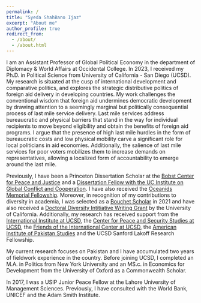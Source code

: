 ```yaml
---
permalink: /
title: "Syeda ShahBano Ijaz"
excerpt: "About me"
author_profile: true
redirect_from: 
  - /about/
  - /about.html
---
```


I am an Assistant Professor of Global Political Economy in the department of Diplomacy & World Affairs at Occidental College. In 2023, I received my Ph.D. in Political Science from University of California - San Diego (UCSD). My research is situated at the cusp of international development and comparative politics, and explores the strategic distributive politics of foreign aid delivery in developing countries. My work challenges the conventional wisdom that foreign aid undermines democratic development by drawing attention to a seemingly marginal but politically consequential process of last mile service delivery. Last mile services address bureaucratic and physical barriers that stand in the way for individual recipients to move beyond eligibility and obtain the benefits of foreign aid programs. I argue that the presence of high last mile hurdles in the form of bureaucratic costs and low physical mobility carve a significant role for local politicians in aid economies. Additionally, the salience of last mile services for poor voters mobilizes them to increase demands on representatives, allowing a localized form of accountability to emerge around the last mile.

Previously, I have been a Princeton Dissertation Scholar at the [Bobst Center for Peace and Justice](https://bobst.princeton.edu/graduate-funding/princeton-dissertation-scholars-program) and a [Dissertation Fellow with the UC Institute on Global Conflict and Cooperation](https://igcc.ucsd.edu/funding/who-igcc-funds/fellows.html). I have also received the [Oceanids Memorial Fellowship](https://collab.ucsd.edu/display/GDCP/Oceanids+Fellowships). Moreover, in recognition of my contributions to diversity in academia, I was selected as a [Bouchet Scholar](https://grad.ucsd.edu/diversity/programs/bouchet/index.html) in 2021 and have also received a [Doctoral Diversity Intitiative Writing Grant](https://www.ucop.edu/graduate-studies/initiatives-outreach/uc-hsi-ddi.html) by the University of California. Additionally, my research has received support from the [International Institute at UCSD](https://internationalinstitute.ucsd.edu), the [Center for Peace and Security Studies at UCSD](https://cpass.ucsd.edu), the [Friends of the International Center at UCSD](https://global.ucsd.edu/intl-community-support/friends/index.html), the [American Institute of Pakistan Studies](https://www.pakistanstudies-aips.org) and the UCSD Sanford Lakoff Research Fellowship. 

My current research focuses on Pakistan and I have accumulated two years of fieldwork experience in the country. Before joining UCSD, I completed an M.A. in Politics from New York University and an MS.c. in Economics for Development from the University of Oxford as a Commonwealth Scholar. 

In 2017, I was a USIP Junior Peace Fellow at the Lahore University of Management Sciences. Previously, I have consulted with the World Bank, UNICEF and the Adam Smith Institute.  

